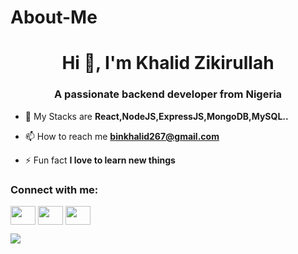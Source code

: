 # About-Me

<h1 align="center">Hi 👋, I'm Khalid Zikirullah</h1>
<h3 align="center">A passionate backend developer from Nigeria</h3>

- 🌱 My Stacks are **React,NodeJS,ExpressJS,MongoDB,MySQL..**

- 📫 How to reach me **binkhalid267@gmail.com**

- ⚡ Fun fact **I love to learn new things**

<h3 align="left">Connect with me:</h3>
<p align="left">
<a href="https://www.instagram.com/_dev_mujahid/" target="blank"><img align="center" src="https://raw.githubusercontent.com/rahuldkjain/github-profile-readme-generator/master/src/images/icons/Social/instagram.svg" alt="" height="30" width="40" /></a>
<a href="https://web.facebook.com/people/Khalid-Mujahid/100087804476102/" target="blank"><img align="center" src="https://raw.githubusercontent.com/rahuldkjain/github-profile-readme-generator/master/src/images/icons/Social/facebook.svg" alt="" height="30" width="40" /></a>
<a href="https://wa.me/09013678439" target="blank"><img align="center" src="https://raw.githubusercontent.com/rahuldkjain/github-profile-readme-generator/master/src/images/icons/Social/whatsapp.svg" alt="" height="30" width="40" /></a>
</p>

<img src="https://camo.githubusercontent.com/b6c9a35c180a4ec76a9c19fc76a7fa0dcf0ddd0f85285d3824c9b0d031070f15/68747470733a2f2f6769746875622d726561646d652d73747265616b2d73746174732e6865726f6b756170702e636f6d2f3f757365723d64657670726563696f757326"  altt=""/>

